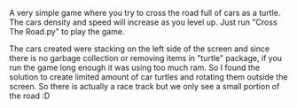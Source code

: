 A very simple game where you try to cross the road full of cars as a turtle. The cars density and speed will increase as you level up. Just run "Cross The Road.py" to play the game. 

The cars created were stacking on the left side of the screen and since there is no garbage collection or removing items in "turtle" package, if you run the game long enough it was using too much ram. So I found the solution to create limited amount of car turtles and rotating them outside the screen. So there is actually a race track but we only see a small portion of the road :D 

